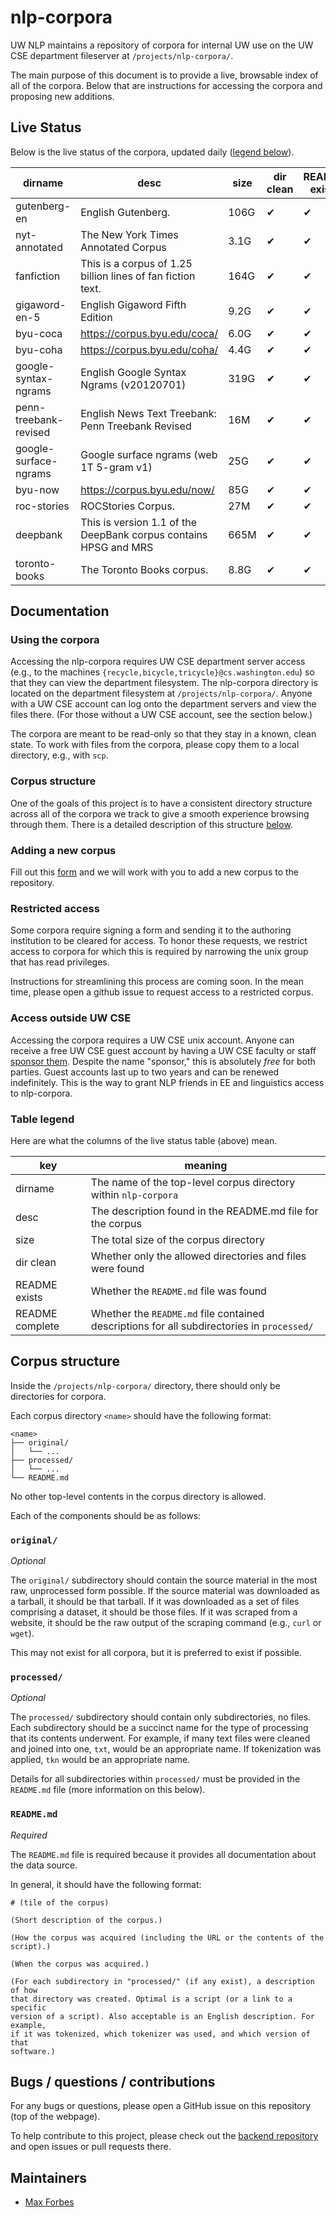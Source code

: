 # nlp-corpora

UW NLP maintains a repository of corpora for internal UW use on the UW CSE
department fileserver at `/projects/nlp-corpora/`.

The main purpose of this document is to provide a live, browsable index of all
of the corpora. Below that are instructions for accessing the corpora and
proposing new additions.

## Live Status

Below is the live status of the corpora, updated daily ([legend
below](#table-legend)).

dirname | desc | size | dir clean | README exists | README complete
--- | --- | --- | --- | --- | ---
gutenberg-en | English Gutenberg. | 106G | ✔ | ✔ | ✗
nyt-annotated | The New York Times Annotated Corpus | 3.1G | ✔ | ✔ | ✔
fanfiction | This is a corpus of 1.25 billion lines of fan fiction text. | 164G | ✔ | ✔ | ✗
gigaword-en-5 | English Gigaword Fifth Edition | 9.2G | ✔ | ✔ | ✔
byu-coca | https://corpus.byu.edu/coca/ | 6.0G | ✔ | ✔ | ✔
byu-coha | https://corpus.byu.edu/coha/ | 4.4G | ✔ | ✔ | ✔
google-syntax-ngrams | English Google Syntax Ngrams (v20120701) | 319G | ✔ | ✔ | ✔
penn-treebank-revised | English News Text Treebank: Penn Treebank Revised | 16M | ✔ | ✔ | ✔
google-surface-ngrams | Google surface ngrams (web 1T 5-gram v1) | 25G | ✔ | ✔ | ✔
byu-now | https://corpus.byu.edu/now/ | 85G | ✔ | ✔ | ✔
roc-stories | ROCStories Corpus. | 27M | ✔ | ✔ | ✔
deepbank | This is version 1.1 of the DeepBank corpus contains HPSG and MRS | 665M | ✔ | ✔ | ✔
toronto-books | The Toronto Books corpus. | 8.8G | ✔ | ✔ | ✔




## Documentation

### Using the corpora

Accessing the nlp-corpora requires UW CSE department server access (e.g., to
the machines `{recycle,bicycle,tricycle}@cs.washington.edu`) so that they can
view the department filesystem. The nlp-corpora directory is located on the
department filesystem at `/projects/nlp-corpora/`. Anyone with a UW CSE account
can log onto the department servers and view the files there. (For those
without a UW CSE account, see the section below.)

The corpora are meant to be read-only so that they stay in a known, clean
state. To work with files from the corpora, please copy them to a local
directory, e.g., with `scp`.

### Corpus structure

One of the goals of this project is to have a consistent directory structure
across all of the corpora we track to give a smooth experience browsing through
them. There is a detailed description of this structure [below](#corpus-structure).

### Adding a new corpus

Fill out this
[form](https://docs.google.com/forms/d/1SBPXlJ8zsE1kbVr6csE3d9XIaW9pCfvOkmH9kD6vEv8/viewform)
and we will work with you to add a new corpus to the repository.

### Restricted access

Some corpora require signing a form and sending it to the authoring institution
to be cleared for access. To honor these requests, we restrict access to
corpora for which this is required by narrowing the unix group that has read
privileges.

Instructions for streamlining this process are coming soon. In the mean time,
please open a github issue to request access to a restricted corpus.

### Access outside UW CSE

Accessing the corpora requires a UW CSE unix account. Anyone can receive a free
UW CSE guest account by having a UW CSE faculty or staff [sponsor
them](https://sponsor.cs.washington.edu/). Despite the name "sponsor," this is
absolutely _free_ for both parties. Guest accounts last up to two years and can
be renewed indefinitely. This is the way to grant NLP friends in EE and
linguistics access to nlp-corpora.

### Table legend

Here are what the columns of the live status table (above) mean.

key | meaning
--- | ---
dirname | The name of the top-level corpus directory within `nlp-corpora`
desc | The description found in the README.md file for the corpus
size | The total size of the corpus directory
dir clean | Whether only the allowed directories and files were found
README exists | Whether the `README.md` file was found
README complete | Whether the `README.md` file contained descriptions for all subdirectories in `processed/`



## Corpus structure

Inside the `/projects/nlp-corpora/` directory, there should only be directories
for corpora.

Each corpus directory `<name>` should have the following format:

```
<name>
├── original/
│   └── ...
├── processed/
│   └── ...
└── README.md
```

No other top-level contents in the corpus directory is allowed.

Each of the components should be as follows:

### `original/`

_Optional_

The `original/` subdirectory should contain the source material in the most
raw, unprocessed form possible. If the source material was downloaded as a
tarball, it should be that tarball. If it was downloaded as a set of files
comprising a dataset, it should be those files. If it was scraped from a
website, it should be the raw output of the scraping command (e.g., `curl` or
`wget`).

This may not exist for all corpora, but it is preferred to exist if possible.

### `processed/`

_Optional_

The `processed/` subdirectory should contain only subdirectories, no files.
Each subdirectory should be a succinct name for the type of processing that its
contents underwent. For example, if many text files were cleaned and joined
into one, `txt`, would be an appropriate name. If tokenization was applied,
`tkn` would be an appropriate name.

Details for all subdirectories within `processed/` must be provided in the
`README.md` file (more information on this below).

### `README.md`

_Required_

The `README.md` file is required because it provides all documentation about
the data source.

In general, it should have the following format:

```
# (tile of the corpus)

(Short description of the corpus.)

(How the corpus was acquired (including the URL or the contents of the script).)

(When the corpus was acquired.)

(For each subdirectory in "processed/" (if any exist), a description of how
that directory was created. Optimal is a script (or a link to a specific
version of a script). Also acceptable is an English description. For example,
if it was tokenized, which tokenizer was used, and which version of that
software.)
```



## Bugs / questions / contributions

For any bugs or questions, please open a GitHub issue on this repository (top
of the webpage).

To help contribute to this project, please check out the [backend
repository](https://github.com/mbforbes/nlp-corpora-backend) and open issues or
pull requests there.



## Maintainers

- [Max Forbes](https://github.com/mbforbes)

